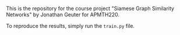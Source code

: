 This is the repository for the course project "Siamese Graph Similarity Networks" by Jonathan Geuter for APMTH220.

To reproduce the results, simply run the ```train.py``` file. 
